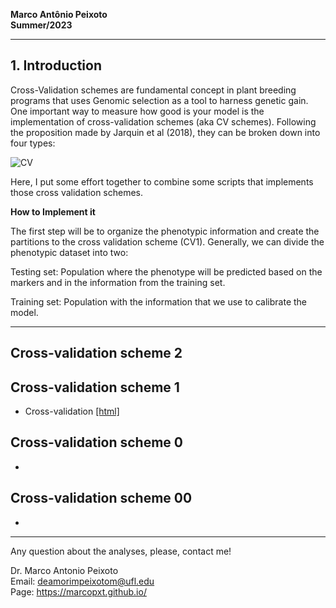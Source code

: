 
**Marco Antônio Peixoto**  
**Summer/2023**

***
## 1. Introduction
Cross-Validation schemes are fundamental concept in plant breeding programs that uses Genomic selection as a tool to harness genetic gain. One important way to measure how good is your model is the implementation of cross-validation schemes (aka CV schemes). Following the proposition made by Jarquin et al (2018), they can be broken down into four types:

![CV](https://github.com/marcopxt/marcopxt.github.io/assets/59318360/80369856-9d75-46db-90dd-77933c4d3779)


Here, I put some effort together to combine some scripts that implements those cross validation schemes.

**How to Implement it**

The first step will be to organize the phenotypic information and create the partitions to the cross validation scheme (CV1). Generally, we can divide the phenotypic dataset into two:

Testing set: Population where the phenotype will be predicted based on the markers and in the information from the training set.

Training set: Population with the information that we use to calibrate the model.


***

## Cross-validation scheme 2


## Cross-validation scheme 1  

- Cross-validation [[html]](https://htmlpreview.github.io/?https://github.com/marcopxt/marcopxt.github.io/blob/master/talks_teach/CV_BGLR/CV1_BGLR.html)  


## Cross-validation scheme 0  
-  

## Cross-validation scheme 00  
-  

***
Any question about the analyses, please, contact me!   

Dr. Marco Antonio Peixoto  
Email: deamorimpeixotom@ufl.edu  
Page: https://marcopxt.github.io/  
